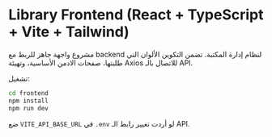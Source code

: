 # Library Frontend (React + TypeScript + Vite + Tailwind)

مشروع واجهة جاهز للربط مع backend لنظام إدارة المكتبة.
تضمن التكوين الألوان التي طلبتها، صفحات الادمن الأساسية، وتهيئة Axios للاتصال بالـ API.

تشغيل:
```bash
cd frontend
npm install
npm run dev
```

ضع `VITE_API_BASE_URL` في `.env` لو أردت تغيير رابط الـ API.
